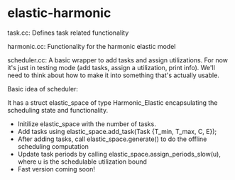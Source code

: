 # elastic-harmonic

task.cc: Defines task related functionality

harmonic.cc: Functionality for the harmonic elastic model

scheduler.cc: A basic wrapper to add tasks and assign utilizations. For now it's just in testing mode (add tasks, assign a utilization, print info). We'll need to think about how to make it into something that's actually usable.

Basic idea of scheduler:

It has a struct elastic_space of type Harmonic_Elastic encapsulating the scheduling state and functionality.

* Initilize elastic_space with the number of tasks.
* Add tasks using elastic_space.add_task(Task {T_min, T_max, C, E});
* After adding tasks, call elastic_space.generate() to do the offline scheduling computation
* Update task periods by calling elastic_space.assign_periods_slow(u), where u is the schedulable utilization bound
* Fast version coming soon!
